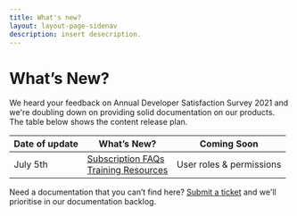 ```yaml
---
title: What's new?
layout: layout-page-sidenav
description: insert desecription.
---
```


# What’s New? 
We heard your feedback on Annual Developer Satisfaction Survey 2021 and we're doubling down on providing solid documentation on our products. The table below shows the content release plan.

 
| Date of update |                                         What’s New?                                       |           Coming Soon          |
| :------------- | ----------------------------------------------------------------------------------------- | ------------------------------ |
| July 5th       | [Subscription FAQs](../subscriptions)<br /> [Training Resources](../training-resources) | User roles & permissions |
                

Need a documentation that you can’t find here? [Submit a ticket](https://www.developer.tech.gov.sg/singapore-government-tech-stack/toolchain/ship-hats-enquiries) and we'll prioritise in our documentation backlog.   

